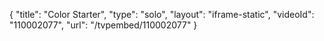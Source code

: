 {
    "title": "Color Starter",
    "type": "solo",
    "layout": "iframe-static",
    "videoId": "110002077",
    "url": "\/tvpembed\/110002077"
}